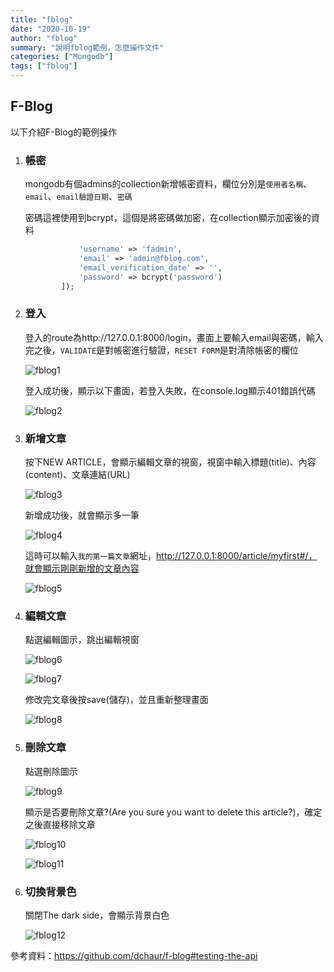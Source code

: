 ```yaml
---
title: "fblog"
date: "2020-10-19"
author: "fblog"
summary: "說明fblog範例，怎麼操作文件"
categories: ["Mongodb"]
tags: ["fblog"]
---
```


## F-Blog

以下介紹F-Blog的範例操作

1. ### 帳密

   mongodb有個admins的collection新增帳密資料，欄位分別是`使用者名稱`、`email`、`email驗證日期`、`密碼`

   密碼這裡使用到bcrypt，這個是將密碼做加密，在collection顯示加密後的資料

   ```php
               'username' => 'fadmin',
               'email' => 'admin@fblog.com',
               'email_verification_date' => '',
               'password' => bcrypt('password')
           ]);
   ```

2. ### 登入

   登入的route為http://127.0.0.1:8000/login，畫面上要輸入email與密碼，輸入完之後，`VALIDATE`是對帳密進行驗證，`RESET FORM`是對清除帳密的欄位

   ![fblog1](https://coolgood88142.github.io/images/fblog1.png)

   登入成功後，顯示以下畫面，若登入失敗，在console.log顯示401錯誤代碼

   ![fblog2](https://coolgood88142.github.io/images/fblog2.png)

3. ### 新增文章

   按下NEW ARTICLE，會顯示編輯文章的視窗，視窗中輸入標題(title)、內容(content)、文章連結(URL)

   ![fblog3](https://coolgood88142.github.io/images/fblog3.png)

   新增成功後，就會顯示多一筆

   ![fblog4](https://coolgood88142.github.io/images/fblog4.png)

   這時可以輸入`我的第一篇文章`網址，http://127.0.0.1:8000/article/myfirst#/，就會顯示剛剛新增的文章內容

   ![fblog5](https://coolgood88142.github.io/images/fblog5.png)

4. ### 編輯文章

   點選編輯圖示，跳出編輯視窗

   ![fblog6](https://coolgood88142.github.io/images/fblog6.png)

   ![fblog7](https://coolgood88142.github.io/images/fblog7.png)

   修改完文章後按save(儲存)，並且重新整理畫面

   ![fblog8](https://coolgood88142.github.io/images/fblog8.png)

5. ### 刪除文章

   點選刪除圖示

   ![fblog9](https://coolgood88142.github.io/images/blog9.png)

   顯示是否要刪除文章?(Are you sure you want to delete this article?)，確定之後直接移除文章

   ![fblog10](https://coolgood88142.github.io/images/fblog10.png)

   ![fblog11](https://coolgood88142.github.io/images/fblog11.png)

6. ### 切換背景色

   關閉The dark side，會顯示背景白色

   ![fblog12](https://coolgood88142.github.io/images/fblog12.png)



參考資料：https://github.com/dchaur/f-blog#testing-the-api